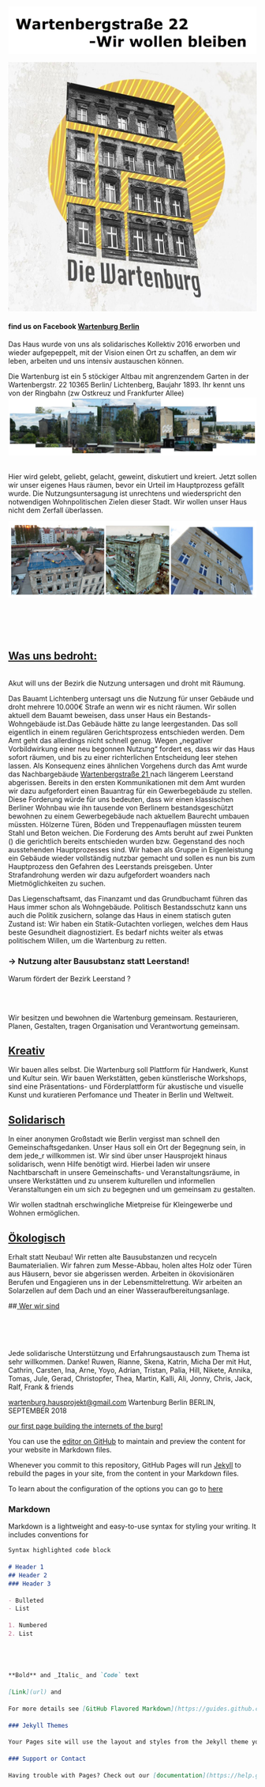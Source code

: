 ![Image](wirwollenbleiben.JPG)

![Image](burglogo.jpg)


####                      find us on Facebook [Wartenburg Berlin](https://www.facebook.com/wartenburgberlinbleibt/)

Das Haus wurde von uns als solidarisches Kollektiv 2016 erworben und wieder aufgepeppelt, mit der Vision einen Ort zu schaffen, 
an dem wir leben, arbeiten und uns intensiv austauschen können.

Die Wartenburg ist ein 5 stöckiger Altbau
mit angrenzendem Garten in der Wartenbergstr. 22
10365 Berlin/ Lichtenberg, Baujahr 1893.
Ihr kennt uns von der Ringbahn (zw Ostkreuz und Frankfurter Allee) 
![Image](burgpannorama.JPG)

<br />
Hier wird gelebt, geliebt,
gelacht, geweint, diskutiert und kreiert.
Jetzt sollen wir unser eigenes Haus räumen, bevor ein Urteil im Hauptprozess gefällt wurde. 
Die Nutzungsuntersagung ist unrechtens und wiederspricht den notwendigen Wohnpolitischen Zielen dieser Stadt. 
Wir wollen unser Haus nicht dem Zerfall überlassen.

<br />

![Image](3erFasade.JPG)




<br />
<br />

##  [                  <br />                          Was uns bedroht:](Wasunsbedroht)
<br />
Akut will uns der Bezirk die Nutzung
untersagen und droht mit Räumung.


Das Bauamt Lichtenberg untersagt uns die Nutzung für unser Gebäude und droht mehrere 10.000€ Strafe an wenn wir es nicht räumen. Wir sollen aktuell dem Bauamt beweisen, dass unser Haus ein Bestands-Wohngebäude ist.Das Gebäude hätte zu lange leergestanden. Das soll eigentlich in einem regulären Gerichtsprozess entschieden werden. Dem Amt geht das allerdings nicht schnell genug. Wegen „negativer Vorbildwirkung einer neu begonnen Nutzung“ fordert es, dass wir das Haus sofort räumen, und bis zu einer richterlichen Entscheidung leer stehen lassen. Als Konsequenz eines ähnlichen Vorgehens durch das Amt wurde das Nachbargebäude [Wartenbergstraße 21 ](Wartenberg21) nach längerem Leerstand abgerissen.
Bereits in den ersten Kommunikationen mit dem Amt wurden wir dazu aufgefordert einen Bauantrag für ein Gewerbegebäude zu stellen. Diese Forderung würde für uns bedeuten, dass wir einen klassischen Berliner Wohnbau wie ihn tausende von Berlinern bestandsgeschützt bewohnen zu einem Gewerbegebäude nach aktuellem Baurecht umbauen müssten. Hölzerne Türen, Böden und Treppenauflagen müssten teurem Stahl und Beton weichen. 
Die Forderung des Amts beruht auf zwei Punkten () die gerichtlich bereits entschieden wurden bzw. Gegenstand des noch ausstehenden Hauptprozesses sind. Wir haben als Gruppe in Eigenleistung ein Gebäude wieder vollständig nutzbar gemacht und sollen es nun bis zum Hauptprozess den Gefahren des Leerstands preisgeben. Unter Strafandrohung werden wir dazu aufgefordert woanders nach Mietmöglichkeiten zu suchen. 

Das Liegenschaftsamt, das Finanzamt und das
Grundbuchamt führen das Haus immer schon als
Wohngebäude.
Politisch
Bestandsschutz kann uns auch die Politik zusichern,
solange das Haus in einem statisch guten Zustand ist:
Wir haben ein Statik-Gutachten vorliegen,
welches dem Haus beste Gesundheit diagnostiziert.
Es bedarf nichts weiter als etwas politischem
Willen, um die Wartenburg zu retten.
 
 
### -> Nutzung alter Bausubstanz statt Leerstand!
Warum fördert der Bezirk
Leerstand ?

<br />
<br />

Wir besitzen und bewohnen die Wartenburg gemeinsam. Restaurieren, Planen, Gestalten, tragen Organisation und Verantwortung gemeinsam.
## [Kreativ](Kreativ)

Wir bauen alles selbst.
Die Wartenburg soll Plattform für
Handwerk, Kunst und Kultur sein.
Wir bauen Werkstätten, geben künstlerische Workshops,
sind eine Präsentations- und Förderplattform für akustische und visuelle Kunst 
und kuratieren Perfomance und Theater in Berlin und Weltweit.


## [Solidarisch](Solidarisch)

In einer anonymen Großstadt wie
Berlin vergisst man schnell den
Gemeinschaftsgedanken.
Unser Haus soll ein Ort der Begegnung
sein, in dem jede_r willkommen ist.
Wir sind über unser Hausprojekt hinaus
solidarisch, wenn Hilfe benötigt wird.
Hierbei laden wir unsere Nachtbarschaft in unsere Gemeinschafts- und Veranstaltungsräume, in unsere Werkstätten und
zu unserem kulturellen und informellen Veranstaltungen
ein um sich zu begegnen und um gemeinsam zu gestalten.

Wir wollen stadtnah erschwingliche
Mietpreise für Kleingewerbe und Wohnen
ermöglichen.

##   [Ökologisch](oekologisch)

Erhalt statt Neubau!
Wir retten alte Bausubstanzen und
recyceln Baumaterialien.
Wir fahren zum Messe-Abbau,
holen altes Holz oder Türen
aus Häusern, bevor sie abgerissen
werden. Arbeiten in ökovisionären Berufen und 
Engagieren uns in der Lebensmittelrettung.
Wir arbeiten an Solarzellen auf dem Dach
und an einer Wasseraufbereitungsanlage.


##[                                                                                       Wer wir sind](werwirsind)
 
 
 
<br />
<br />

<br />
 


 


Jede solidarische Unterstützung und
Erfahrungsaustausch zum Thema ist sehr
willkommen.
Danke! Ruwen, Rianne, Skena, Katrin, Micha
Der mit Hut, Cathrin, Carsten, Ina, Arne,
Yoyo, Adrian, Tristan, Palia, Hill, Nikete, Annika, Tomas, Jule, Gerad, Christopfer,
Thea, Martin, Kalli, Ali, Jonny, Chris, Jack, Ralf, Frank & friends


wartenburg.hausprojekt@gmail.com
Wartenburg Berlin
BERLIN, SEPTEMBER 2018



[our first page building the internets of the burg!](our_first_page)

You can use the [editor on GitHub](https://github.com/w22liebt/w22liebt.github.com/edit/master/README.md) to maintain and preview the content for your website in Markdown files.

Whenever you commit to this repository, GitHub Pages will run [Jekyll](https://jekyllrb.com/) to rebuild the pages in your site, from the content in your Markdown files.



To learn about the configuration of the options you can go to [here](https://jekyllrb.com/docs/configuration/)

### Markdown

Markdown is a lightweight and easy-to-use syntax for styling your writing. It includes conventions for

```markdown
Syntax highlighted code block

# Header 1
## Header 2
### Header 3

- Bulleted
- List

1. Numbered
2. List




**Bold** and _Italic_ and `Code` text

[Link](url) and

For more details see [GitHub Flavored Markdown](https://guides.github.com/features/mastering-markdown/).

### Jekyll Themes

Your Pages site will use the layout and styles from the Jekyll theme you have selected in your [repository settings](https://github.com/w22liebt/w22liebt.github.com/settings). The name of this theme is saved in the Jekyll `_config.yml` configuration file.

### Support or Contact

Having trouble with Pages? Check out our [documentation](https://help.github.com/categories/github-pages-basics/) or [contact support](https://github.com/contact) and we’ll help you sort it out.
